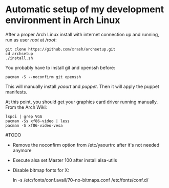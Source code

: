 # Automatic setup of my development environment in Arch Linux

After a proper Arch Linux install with internet connection up and running, run as user _root_ at _/root_:

    git clone https://github.com/xrash/archsetup.git
	cd archsetup
	./install.sh

You probably have to install git and openssh before:

    pacman -S --noconfirm git openssh

This will manually install _yaourt_ and _puppet_. Then it will apply the puppet manifests.

At this point, you should get your graphics card driver running manually. From the Arch Wiki:

    lspci | grep VGA
	pacman -Ss xf86-video | less
	pacman -S xf86-video-vesa


#TODO

- Remove the noconfirm option from /etc/yaourtrc after it's not needed anymore
- Execute alsa set Master 100 after install alsa-utils
- Disable bitmap fonts for X:

    ln -s /etc/fonts/conf.avail/70-no-bitmaps.conf /etc/fonts/conf.d/

